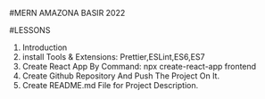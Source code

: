 #MERN AMAZONA BASIR 2022

#LESSONS

1. Introduction
2. install Tools & Extensions: Prettier,ESLint,ES6,ES7
3. Create React App By Command: npx create-react-app frontend
4. Create Github Repository And Push The Project On It.
5. Create README.md File for Project Description.
